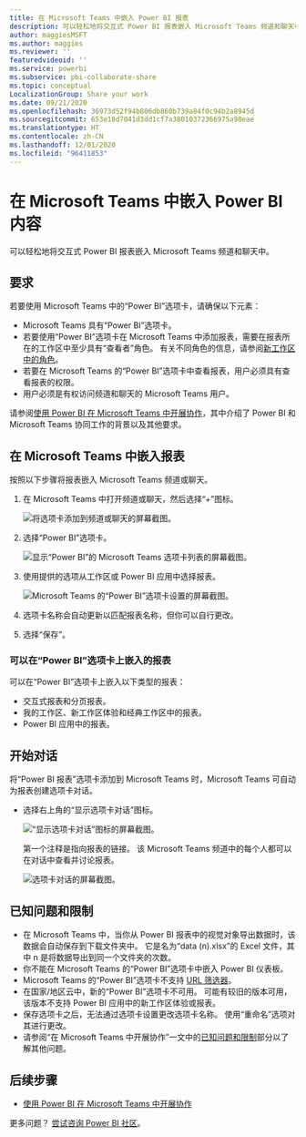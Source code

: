```yaml
---
title: 在 Microsoft Teams 中嵌入 Power BI 报表
description: 可以轻松地将交互式 Power BI 报表嵌入 Microsoft Teams 频道和聊天中。 .
author: maggiesMSFT
ms.author: maggies
ms.reviewer: ''
featuredvideoid: ''
ms.service: powerbi
ms.subservice: pbi-collaborate-share
ms.topic: conceptual
LocalizationGroup: Share your work
ms.date: 09/21/2020
ms.openlocfilehash: 36973d52f94b806db860b739a84f0c94b2a8945d
ms.sourcegitcommit: 653e18d7041d3dd1cf7a38010372366975a98eae
ms.translationtype: HT
ms.contentlocale: zh-CN
ms.lasthandoff: 12/01/2020
ms.locfileid: "96411853"
---
```

# <a name="embed-power-bi-content-in-microsoft-teams"></a>在 Microsoft Teams 中嵌入 Power BI 内容

可以轻松地将交互式 Power BI 报表嵌入 Microsoft Teams 频道和聊天中。 

## <a name="requirements"></a>要求

若要使用 Microsoft Teams 中的“Power BI”选项卡，请确保以下元素：

- Microsoft Teams 具有“Power BI”选项卡。
- 若要使用“Power BI”选项卡在 Microsoft Teams 中添加报表，需要在报表所在的工作区中至少具有“查看者”角色。 有关不同角色的信息，请参阅[新工作区中的角色](service-new-workspaces.md#roles-in-the-new-workspaces)。
- 若要在 Microsoft Teams 的“Power BI”选项卡中查看报表，用户必须具有查看报表的权限。
- 用户必须是有权访问频道和聊天的 Microsoft Teams 用户。

请参阅[使用 Power BI 在 Microsoft Teams 中开展协作](service-embed-report-microsoft-teams.md)，其中介绍了 Power BI 和 Microsoft Teams 协同工作的背景以及其他要求。

## <a name="embed-a-report-in-microsoft-teams"></a>在 Microsoft Teams 中嵌入报表

按照以下步骤将报表嵌入 Microsoft Teams 频道或聊天。

1. 在 Microsoft Teams 中打开频道或聊天，然后选择“+”图标。

    ![将选项卡添加到频道或聊天的屏幕截图。](media/service-embed-report-microsoft-teams/service-embed-report-microsoft-teams-add.png)

1. 选择“Power BI”选项卡。

    ![显示“Power BI”的 Microsoft Teams 选项卡列表的屏幕截图。](media/service-embed-report-microsoft-teams/service-embed-report-microsoft-teams-tab.png)

1. 使用提供的选项从工作区或 Power BI 应用中选择报表。

    ![Microsoft Teams 的“Power BI”选项卡设置的屏幕截图。](media/service-embed-report-microsoft-teams/service-embed-report-microsoft-teams-tab-settings.png)

1. 选项卡名称会自动更新以匹配报表名称，但你可以自行更改。

1. 选择“保存”。

### <a name="reports-you-can-embed-on-the-power-bi-tab"></a>可以在“Power BI”选项卡上嵌入的报表

可以在“Power BI”选项卡上嵌入以下类型的报表：

- 交互式报表和分页报表。
- 我的工作区、新工作区体验和经典工作区中的报表。
- Power BI 应用中的报表。

## <a name="start-a-conversation"></a>开始对话

将“Power BI 报表”选项卡添加到 Microsoft Teams 时，Microsoft Teams 可自动为报表创建选项卡对话。

- 选择右上角的“显示选项卡对话”图标。

    ![“显示选项卡对话”图标的屏幕截图。](media/service-embed-report-microsoft-teams/power-bi-teams-conversation-icon.png)

    第一个注释是指向报表的链接。 该 Microsoft Teams 频道中的每个人都可以在对话中查看并讨论报表。

    ![选项卡对话的屏幕截图。](media/service-embed-report-microsoft-teams/power-bi-teams-conversation-tab.png)

## <a name="known-issues-and-limitations"></a>已知问题和限制

- 在 Microsoft Teams 中，当你从 Power BI 报表中的视觉对象导出数据时，该数据会自动保存到下载文件夹中。 它是名为“data (n).xlsx”的 Excel 文件，其中 n 是将数据导出到同一个文件夹的次数。
- 你不能在 Microsoft Teams 的“Power BI”选项卡中嵌入 Power BI 仪表板。
- Microsoft Teams 的“Power BI”选项卡不支持 [URL 筛选器](service-url-filters.md)。
- 在国家/地区云中，新的“Power BI”选项卡不可用。 可能有较旧的版本可用，该版本不支持 Power BI 应用中的新工作区体验或报表。
- 保存选项卡之后，无法通过选项卡设置更改选项卡名称。 使用“重命名”选项对其进行更改。
- 请参阅“在 Microsoft Teams 中开展协作”一文中的[已知问题和限制](service-collaborate-microsoft-teams.md#known-issues-and-limitations)部分以了解其他问题。

## <a name="next-steps"></a>后续步骤

- [使用 Power BI 在 Microsoft Teams 中开展协作](service-collaborate-microsoft-teams.md)

更多问题？ [尝试咨询 Power BI 社区](https://community.powerbi.com/)。
